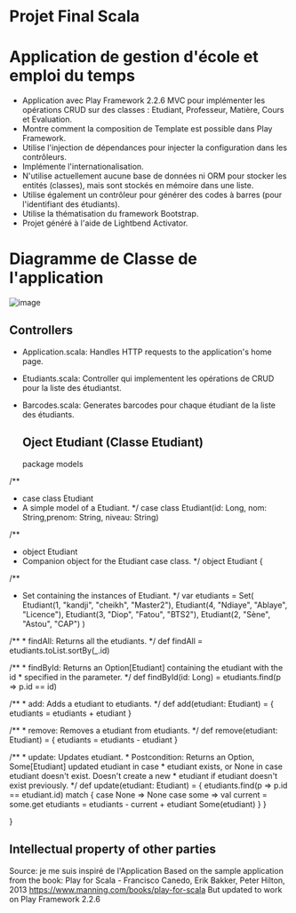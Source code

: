 Projet Final Scala
=========================================
Application de gestion d'école et emploi du temps
=========================================

- Application avec Play Framework 2.2.6 MVC pour implémenter les opérations CRUD sur des classes : Etudiant, Professeur, Matière, Cours et Evaluation.
- Montre comment la composition de Template est possible dans Play Framework.
- Utilise l'injection de dépendances pour injecter la configuration dans les contrôleurs.
- Implémente l'internationalisation.
- N'utilise actuellement aucune base de données ni ORM pour stocker les entités (classes), mais sont stockés en mémoire dans une liste.
- Utilise également un contrôleur pour générer des codes à barres (pour l'identifiant des étudiants).
- Utilise la thématisation du framework Bootstrap.
- Projet généré à l'aide de Lightbend Activator.

Diagramme de Classe de l'application
=====================================
![image](https://user-images.githubusercontent.com/40219530/151613488-b7dea5e5-7c0a-49e3-bbda-493d49beb977.png)

Controllers 
---------------------

- Application.scala:
  Handles HTTP requests to the application's home page.

- Etudiants.scala:
  Controller qui implementent les opérations de CRUD pour la liste des étudiantst.

- Barcodes.scala:
  Generates barcodes pour chaque étudiant de la liste des étudiants.
  
  Oject Etudiant (Classe Etudiant)
  --------------------------------------
  
  package models


/**
  * case class Etudiant
  * A simple model of a Etudiant.
  */
case class Etudiant(id: Long, nom: String,prenom: String, niveau: String)


/**
  * object Etudiant
  * Companion object for the Etudiant case class.
  */
object Etudiant {

  /**
  * Set containing the instances of Etudiant.
  */
  var etudiants = Set(
    Etudiant(1, "kandji", "cheikh", "Master2"),
    Etudiant(4, "Ndiaye", "Ablaye", "Licence"),
    Etudiant(3, "Diop", "Fatou", "BTS2"),
    Etudiant(2, "Sène", "Astou", "CAP")
  )

  /**
    * findAll: Returns all the etudiants.
    */
  def findAll = etudiants.toList.sortBy(_.id)

  /**
    * findById: Returns an Option[Etudiant] containing the etudiant with the id
    * specified in the parameter.
    */
  def findById(id: Long) = etudiants.find(p => p.id == id)

  /**
    * add: Adds a etudiant to etudiants.
    */
  def add(etudiant: Etudiant) = { etudiants = etudiants + etudiant }

  /**
    * remove: Removes a etudiant from etudiants.
    */
  def remove(etudiant: Etudiant) = { etudiants = etudiants - etudiant }

  /**
    * update: Updates etudiant.
    * Postcondition: Returns an Option, Some[Etudiant] updated etudiant in case
    * etudiant exists, or None in case etudiant doesn't exist. Doesn't create a new
    * etudiant if etudiant doesn't exist previously.
    */
  def update(etudiant: Etudiant) = {
    etudiants.find(p => p.id == etudiant.id) match {
      case None => None
      case some =>
        val current = some.get
        etudiants = etudiants - current + etudiant
        Some(etudiant)
    }
  }

}



Intellectual property of other parties
--------------------------------------

  Source: je me suis inspiré de l'Application
  Based on the sample application from the book: Play for Scala - Francisco Canedo, Erik Bakker, Peter Hilton, 2013
  https://www.manning.com/books/play-for-scala
  But updated to work on Play Framework 2.2.6
